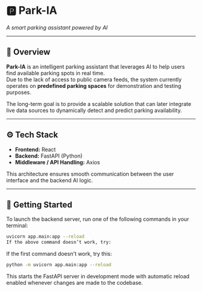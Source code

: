 # 🅿️ Park-IA  
*A smart parking assistant powered by AI*  

---

## 🧠 Overview  

**Park-IA** is an intelligent parking assistant that leverages AI to help users find available parking spots in real time.  
Due to the lack of access to public camera feeds, the system currently operates on **predefined parking spaces** for demonstration and testing purposes.  

The long-term goal is to provide a scalable solution that can later integrate live data sources to dynamically detect and predict parking availability.  

---

## ⚙️ Tech Stack  

- **Frontend:** React  
- **Backend:** FastAPI (Python)  
- **Middleware / API Handling:** Axios  

This architecture ensures smooth communication between the user interface and the backend AI logic.  

---

## 🚀 Getting Started  

To launch the backend server, run one of the following commands in your terminal:  

```bash
uvicorn app.main:app --reload
If the above command doesn’t work, try:

```

If the first command doesn't work, try this:
```bash
python -m uvicorn app.main:app --reload
```
This starts the FastAPI server in development mode with automatic reload enabled whenever changes are made to the codebase.

